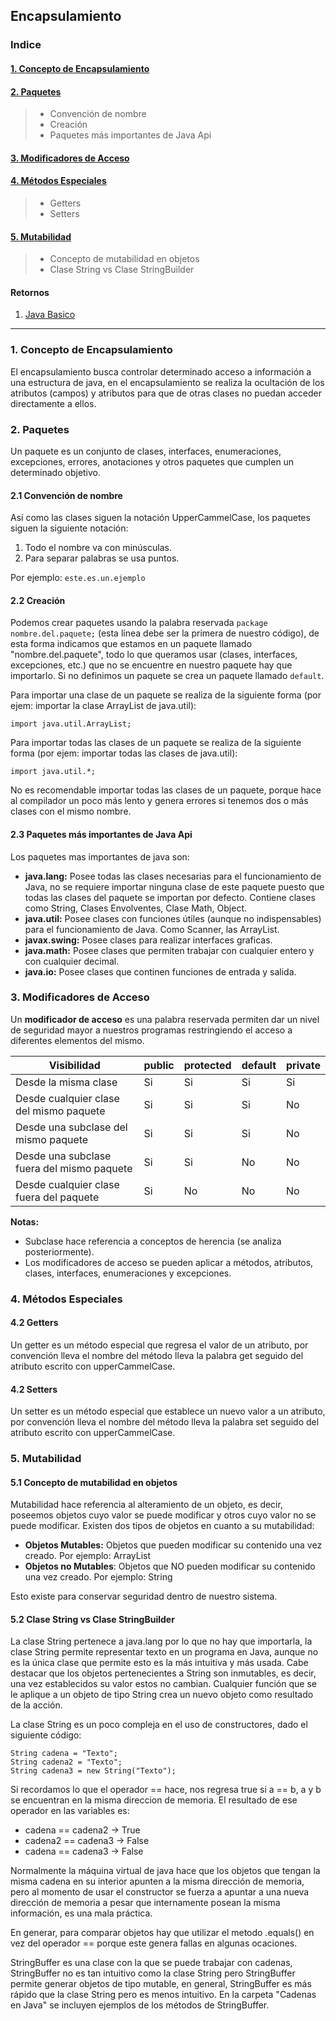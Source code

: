 ## Encapsulamiento
### Indice

#### [1. Concepto de Encapsulamiento]()

#### [2. Paquetes]()
>* Convención de nombre
>* Creación
>* Paquetes más importantes de Java Api

#### [3. Modificadores de Acceso]()

#### [4. Métodos Especiales]()
>* Getters
>* Setters

#### [5. Mutabilidad]()
>* Concepto de mutabilidad en objetos
>* Clase String vs Clase StringBuilder

#### Retornos
1. [Java Basico](https://github.com/patoba/CursoJava/tree/master/Java%20Basico)
- - - -

### 1. Concepto de Encapsulamiento
El encapsulamiento busca controlar determinado acceso a información a una estructura de java, en el encapsulamiento se realiza la ocultación de los atributos (campos) y atributos para que de otras clases no puedan acceder directamente a ellos.

### 2. Paquetes
Un paquete es un conjunto de clases, interfaces, enumeraciones, excepciones, errores, anotaciones y otros paquetes que cumplen un determinado objetivo.

#### 2.1 Convención de nombre

Así como las clases siguen la notación UpperCammelCase, los paquetes siguen la siguiente notación:

1. Todo el nombre va con minúsculas.
2. Para separar palabras se usa puntos.

Por ejemplo: `este.es.un.ejemplo`

#### 2.2 Creación

Podemos crear paquetes usando la palabra reservada `package nombre.del.paquete;` (esta línea debe ser la primera de nuestro código), de esta forma indicamos que estamos en un paquete llamado "nombre.del.paquete", todo lo que queramos usar (clases, interfaces, excepciones, etc.) que no se encuentre en nuestro paquete hay que importarlo. Si no definimos un paquete se crea un paquete llamado `default`.

Para importar una clase de un paquete se realiza de la siguiente forma (por ejem: importar la clase ArrayList de java.util):

`
import java.util.ArrayList;
`

Para importar todas las clases de un paquete se realiza de la siguiente forma (por ejem: importar todas las clases de java.util):

`
import java.util.*;
`

No es recomendable importar todas las clases de un paquete, porque hace al compilador un poco más lento y genera errores si tenemos dos o más clases con el mismo nombre. 

#### 2.3 Paquetes más importantes de Java Api

Los paquetes mas importantes de java son:
* **java.lang:** Posee todas las clases necesarias para el funcionamiento de Java, no se requiere importar ninguna clase de este paquete puesto que todas las clases del paquete se importan por defecto. Contiene clases como String, Clases Envolventes, Clase Math, Object.
* **java.util:** Posee clases con funciones útiles (aunque no indispensables) para el funcionamiento de Java. Como Scanner, las ArrayList.
* **javax.swing:** Posee clases para realizar interfaces graficas.
* **java.math:**  Posee clases que permiten trabajar con cualquier entero y con cualquier decimal.
* **java.io:** Posee clases que continen funciones de entrada y salida.

### 3. Modificadores de Acceso

Un **modificador de acceso** es una palabra reservada permiten dar un nivel de seguridad mayor a nuestros programas restringiendo el acceso a diferentes elementos del mismo.

| Visibilidad                                | public | protected | default | private |
|--------------------------------------------|--------|-----------|---------|---------|
| Desde la misma clase                       | Si     | Si        | Si      | Si      |
| Desde cualquier clase del mismo paquete    | Si     | Si        | Si      | No      |
| Desde una subclase del mismo paquete       | Si     | Si        | Si      | No      |
| Desde una subclase fuera del mismo paquete | Si     | Si        | No      | No      |
| Desde cualquier clase fuera del paquete    | Si     | No        | No      | No      |

**Notas:**
* Subclase hace referencia a conceptos de herencia (se analiza posteriormente).
* Los modificadores de acceso se pueden aplicar a métodos, atributos, clases, interfaces, enumeraciones y excepciones. 

### 4. Métodos Especiales

#### 4.2 Getters
Un getter es un método especial que regresa el valor de un atributo, por convención lleva el nombre del método lleva la palabra get seguido del atributo escrito con upperCammelCase.

#### 4.2 Setters
Un setter es un método especial que establece un nuevo valor a un atributo, por convención lleva el nombre del método lleva la palabra set seguido del atributo escrito con upperCammelCase.

### 5. Mutabilidad

#### 5.1 Concepto de mutabilidad en objetos

Mutabilidad hace referencia al alteramiento de un objeto, es decir, poseemos objetos cuyo valor se puede modificar y otros cuyo valor no se puede modificar. Existen dos tipos de objetos en cuanto a su mutabilidad:


* **Objetos Mutables:** Objetos que pueden modificar su contenido una vez creado.  Por ejemplo: ArrayList
* **Objetos no Mutables**: Objetos que NO pueden modificar su contenido una vez creado. Por ejemplo: String

Esto existe para conservar seguridad dentro de nuestro sistema.

#### 5.2 Clase String vs Clase StringBuilder
La clase String pertenece a java.lang por lo que no hay que importarla, la clase String permite representar texto en un programa en Java, aunque no es la única clase que permite esto es la más intuitiva y más usada.  Cabe destacar que los objetos pertenecientes a String son inmutables, es decir, una vez establecidos su valor estos no cambian. Cualquier función que se le aplique a un objeto de tipo String crea un nuevo objeto como resultado de la acción.

La clase String es un poco compleja en el uso de constructores, dado el siguiente código:

```
String cadena = "Texto";
String cadena2 = "Texto";
String cadena3 = new String("Texto");
```

Si recordamos lo que el operador == hace, nos regresa true si a == b, a y b se encuentran en la misma direccion de memoria. El resultado de ese operador en las variables es:
* cadena == cadena2   -> True
* cadena2 == cadena3  -> False
* cadena == cadena3   -> False

Normalmente la máquina virtual de java hace que los objetos que tengan la misma cadena en su interior apunten a la misma dirección de memoria, pero al momento de usar el constructor se fuerza a apuntar a una nueva dirección de memoria a pesar que internamente posean la misma información, es una mala práctica.

En generar, para comparar objetos hay que utilizar el metodo .equals() en vez del operador == porque este genera fallas en algunas ocaciones.

StringBuffer es una clase con la que se puede trabajar con cadenas, StringBuffer no es tan intuitivo como la clase String pero StringBuffer permite generar objetos de tipo mutable, en general, StringBuffer es más rápido que la clase String pero es menos intuitivo. En la carpeta "Cadenas en Java" se incluyen ejemplos de los métodos de StringBuffer.
